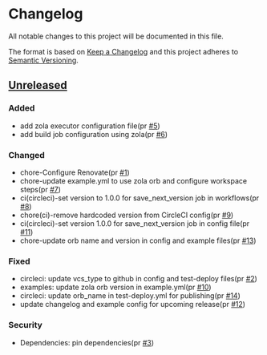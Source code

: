 # Changelog

All notable changes to this project will be documented in this file.

The format is based on [Keep a Changelog](https://keepachangelog.com/en/1.0.0/)
and this project adheres to [Semantic Versioning](https://semver.org/spec/v2.0.0.html).

## [Unreleased]

### Added

- add zola executor configuration file(pr [#5])
- add build job configuration using zola(pr [#6])

### Changed

- chore-Configure Renovate(pr [#1])
- chore-update example.yml to use zola orb and configure workspace steps(pr [#7])
- ci(circleci)-set version to 1.0.0 for save_next_version job in workflows(pr [#8])
- chore(ci)-remove hardcoded version from CircleCI config(pr [#9])
- ci(circleci)-set version 1.0.0 for save_next_version job in config file(pr [#11])
- chore-update orb name and version in config and example files(pr [#13])

### Fixed

- circleci: update vcs_type to github in config and test-deploy files(pr [#2])
- examples: update zola orb version in example.yml(pr [#10])
- circleci: update orb_name in test-deploy.yml for publishing(pr [#14])
- update changelog and example config for upcoming release(pr [#12])

### Security

- Dependencies: pin dependencies(pr [#3])

[#2]: https://github.com/jerus-org/zola-orb/pull/2
[#1]: https://github.com/jerus-org/zola-orb/pull/1
[#3]: https://github.com/jerus-org/zola-orb/pull/3
[#5]: https://github.com/jerus-org/zola-orb/pull/5
[#6]: https://github.com/jerus-org/zola-orb/pull/6
[#7]: https://github.com/jerus-org/zola-orb/pull/7
[#8]: https://github.com/jerus-org/zola-orb/pull/8
[#9]: https://github.com/jerus-org/zola-orb/pull/9
[#10]: https://github.com/jerus-org/zola-orb/pull/10
[#11]: https://github.com/jerus-org/zola-orb/pull/11
[#12]: https://github.com/jerus-org/zola-orb/pull/12
[#13]: https://github.com/jerus-org/zola-orb/pull/13
[#14]: https://github.com/jerus-org/zola-orb/pull/14
[Unreleased]: https://github.com/jerus-org/zola-orb/compare/v1.0.0...HEAD
